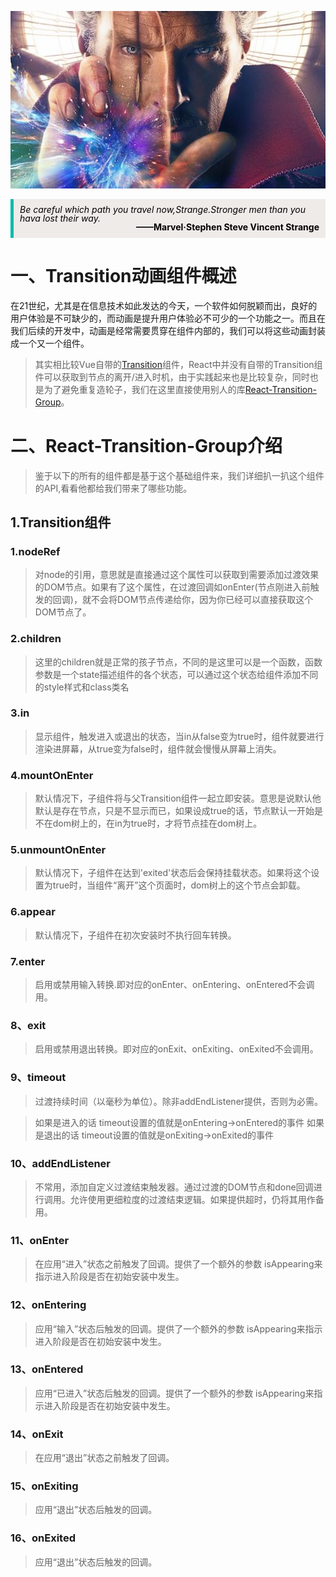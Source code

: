 ![哈哈](./assets/transition/doctor.jpg)


<blockquote style='padding: 10px; font-size: 1em; margin: 1em 0px; color: rgb(0, 0, 0); border-left: 5px solid rgba(0,189,170,1); background: rgb(239, 235, 233);line-height:1;'>
    <div>
        <div><i>Be careful which path you travel now,Strange.Stronger men than you hava lost their way.</i></div>
        <div style="text-align:right;"><b>——Marvel·Stephen Steve Vincent Strange</b></div>
    <div> 
    
</blockquote>

# 一、Transition动画组件概述

在21世纪，尤其是在信息技术如此发达的今天，一个软件如何脱颖而出，良好的用户体验是不可缺少的，而动画是提升用户体验必不可少的一个功能之一。而且在我们后续的开发中，动画是经常需要贯穿在组件内部的，我们可以将这些动画封装成一个又一个组件。

> 其实相比较Vue自带的[Transition](https://cn.vuejs.org/v2/guide/transitions.html)组件，React中并没有自带的Transition组件可以获取到节点的离开/进入时机，由于实践起来也是比较复杂，同时也是为了避免重复造轮子，我们在这里直接使用别人的库[React-Transition-Group](https://reactcommunity.org/react-transition-group/)。

# 二、React-Transition-Group介绍

> 鉴于以下的所有的组件都是基于这个基础组件来，我们详细扒一扒这个组件的API,看看他都给我们带来了哪些功能。

## 1.Transition组件

### 1.nodeRef

>对node的引用，意思就是直接通过这个属性可以获取到需要添加过渡效果的DOM节点。如果有了这个属性，在过渡回调如onEnter(节点刚进入前触发的回调)，就不会将DOM节点传递给你，因为你已经可以直接获取这个DOM节点了。

### 2.children

>这里的children就是正常的孩子节点，不同的是这里可以是一个函数，函数参数是一个state描述组件的各个状态，可以通过这个状态给组件添加不同的style样式和class类名


### 3.in

>显示组件，触发进入或退出的状态，当in从false变为true时，组件就要进行渲染进屏幕，从true变为false时，组件就会慢慢从屏幕上消失。

### 4.mountOnEnter

>默认情况下，子组件将与父Transition组件一起立即安装。意思是说默认他默认是存在节点，只是不显示而已，如果设成true的话，节点默认一开始是不在dom树上的，在in为true时，才将节点挂在dom树上。

### 5.unmountOnEnter

>默认情况下，子组件在达到'exited'状态后会保持挂载状态。如果将这个设置为true时，当组件“离开”这个页面时，dom树上的这个节点会卸载。

### 6.appear

>默认情况下，子组件在初次安装时不执行回车转换。

### 7.enter

>启用或禁用输入转换.即对应的onEnter、onEntering、onEntered不会调用。

### 8、exit

>启用或禁用退出转换。即对应的onExit、onExiting、onExited不会调用。

### 9、timeout

>过渡持续时间（以毫秒为单位）。除非addEndListener提供，否则为必需。

>如果是进入的话 timeout设置的值就是onEntering->onEntered的事件
>如果是退出的话 timeout设置的值就是onExiting->onExited的事件

### 10、addEndListener

> 不常用，添加自定义过渡结束触发器。通过过渡的DOM节点和done回调进行调用。允许使用更细粒度的过渡结束逻辑。如果提供超时，仍将其用作备用。

### 11、onEnter

> 在应用“进入”状态之前触发了回调。提供了一个额外的参数 isAppearing来指示进入阶段是否在初始安装中发生。

### 12、onEntering

> 应用“输入”状态后触发的回调。提供了一个额外的参数 isAppearing来指示进入阶段是否在初始安装中发生。

### 13、onEntered

> 应用“已进入”状态后触发的回调。提供了一个额外的参数 isAppearing来指示进入阶段是否在初始安装中发生。

### 14、onExit

> 在应用“退出”状态之前触发了回调。

### 15、onExiting

> 应用“退出”状态后触发的回调。

### 16、onExited

> 应用“退出”状态后触发的回调。